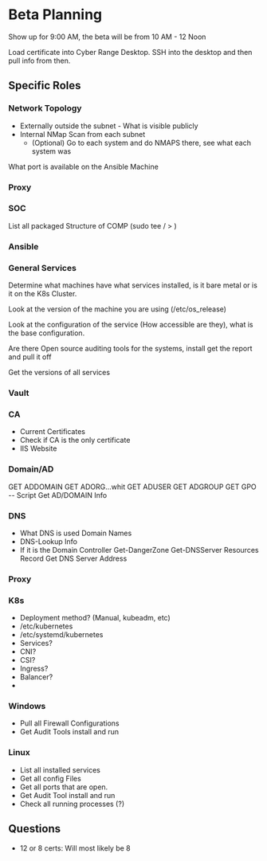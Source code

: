 # Beta Planning

Show up for 9:00 AM, the beta will be from 10 AM - 12 Noon

Load certificate into Cyber Range Desktop. SSH into the desktop and then pull info from then.


## Specific Roles
### Network Topology
* Externally outside the subnet - What is visible publicly
* Internal NMap Scan from each subnet
    * (Optional) Go to each system and do NMAPS there, see what each system was

What port is available on the Ansible Machine
### Proxy

### SOC
List all packaged
Structure of COMP (sudo tee / > )

### Ansible

### General Services

Determine what machines have what services installed, is it bare metal  or is it on the K8s Cluster.

Look at the version of the machine you are using (/etc/os_release)

Look at the configuration of the service (How accessible are they), what is the base configuration.

Are there Open source auditing tools for the systems, install get the report and pull it off

Get the versions of all services
### Vault

### CA
* Current Certificates
* Check if CA is the only certificate
* IIS Website

### Domain/AD
GET ADDOMAIN
GET ADORG...whit
GET ADUSER
GET ADGROUP
GET GPO
-- Script Get AD/DOMAIN Info

### DNS
* What DNS is used
Domain Names
* DNS-Lookup Info
* If it is the Domain Controller
Get-DangerZone
Get-DNSServer Resources Record
Get DNS Server Address

### Proxy

### K8s

- Deployment method? (Manual, kubeadm, etc)
- /etc/kubernetes
- /etc/systemd/kubernetes
- Services?
- CNI?
- CSI?
- Ingress?
- Balancer?
- 


### Windows
* Pull all Firewall Configurations
* Get Audit Tools install and run

### Linux
* List all installed services
* Get all config Files
* Get all ports that are open.
* Get Audit Tool install and run
* Check all running processes (?)


## Questions

* 12 or 8 certs: Will most likely be 8
